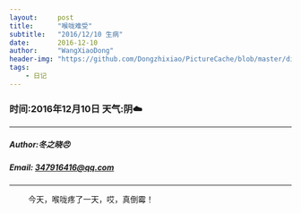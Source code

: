 ```yaml
---
layout:     post
title:      "喉咙难受"
subtitle:   "2016/12/10 生病"
date:       2016-12-10
author:     "WangXiaoDong"
header-img: "https://github.com/Dongzhixiao/PictureCache/blob/master/diaryPic/20161210.jpg?raw=true"
tags:
    - 日记
---
```


### 时间:2016年12月10日 天气:阴:cloud:
-----
#####   Author:冬之晓:angry:
#####   Email: 347916416@qq.com
----------

<pre>
    今天，喉咙疼了一天，哎，真倒霉！
</pre>